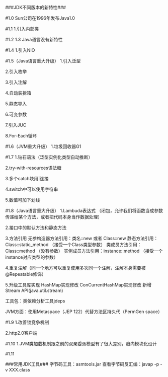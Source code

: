 
###JDK不同版本的新特性###

#1.0
Sun公司在1996年发布Java1.0

#1.1
1.引入内部类

#1.2 1.3
Java语言没有新特性

#1.4
1.引入NIO

#1.5（Java语言重大升级）
1.引入泛型

2.引入枚举

3.引入注解

4.自动装拆箱

5.静态导入

6.可变参数

7.引入JUC

8.For-Each循环

#1.6（JVM重大升级）
1.垃圾回收器G1

#1.7
1.钻石语法（泛型实例化类型自动推断）

2.try-with-resources语法糖

3.多个catch块用|连接

4.switch中可以使用字符串

5.数值可加下划线


#1.8（Java语言重大升级）
1.Lambuda表达式
（闭包，允许我们将函数当成参数传递给某个方法，或者把代码本身当作数据处理）

2.接口中的默认方法和静态方法

3.方法引用
 无参构造器方法引用：类名::new 或者 Class<T>::new
 静态方法引用：Class::static_method （接受一个Class类型参数）
 类成员方法引用：Class::method （没有参数）
 实例成员方法引用：instance::method （接受一个instance对应类型的参数）
 
4.重复注解（同一个地方可以重复使用多次同一个注解，注解本身需要被@Repeatable修饰）

5.升级工具库实现
    HashMap实现修改
    ConCurrentHashMap实现修改
    新增Stream API(java.util.stream)
    
工具包：类依赖分析工具jdeps

JVM方面：使用Metaspace（JEP 122）代替方法区持久代（PermGen space）

#1.9
1.改善锁竞争机制

2.http2.0客户端

#1.10
1.JVM类加载机制跟之前的双亲委派模型有了很大差别，趋向模块化设计

#1.11



###常用JDK工具###
字节码工具：asmtools.jar
查看字节码反汇编：javap -p -v XXX.class
